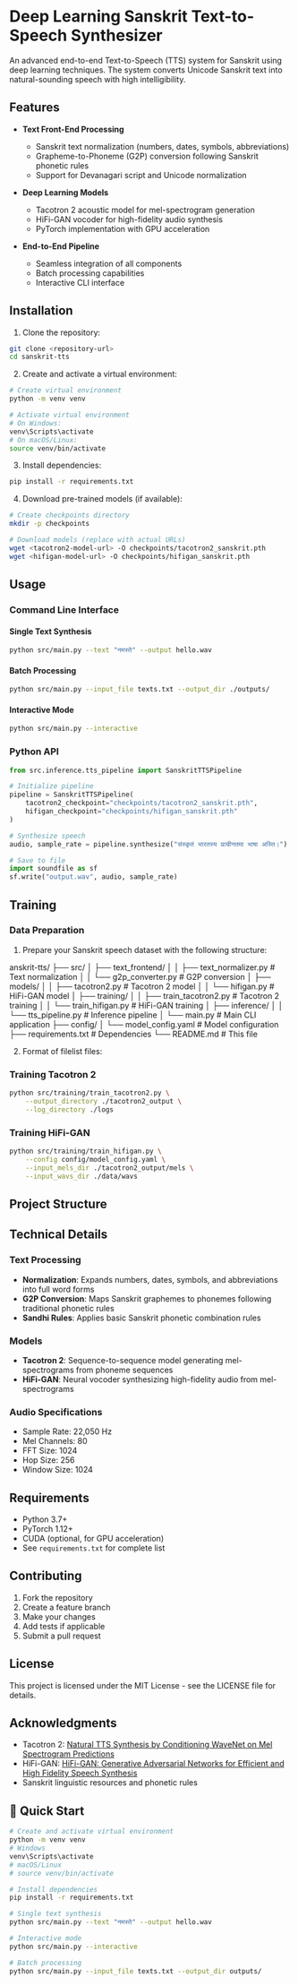 # Deep Learning Sanskrit Text-to-Speech Synthesizer

An advanced end-to-end Text-to-Speech (TTS) system for Sanskrit using deep learning techniques. The system converts Unicode Sanskrit text into natural-sounding speech with high intelligibility.

## Features

- **Text Front-End Processing**
  - Sanskrit text normalization (numbers, dates, symbols, abbreviations)
  - Grapheme-to-Phoneme (G2P) conversion following Sanskrit phonetic rules
  - Support for Devanagari script and Unicode normalization

- **Deep Learning Models**
  - Tacotron 2 acoustic model for mel-spectrogram generation
  - HiFi-GAN vocoder for high-fidelity audio synthesis
  - PyTorch implementation with GPU acceleration

- **End-to-End Pipeline**
  - Seamless integration of all components
  - Batch processing capabilities
  - Interactive CLI interface

## Installation

1. Clone the repository:
```bash
git clone <repository-url>
cd sanskrit-tts
```

2. Create and activate a virtual environment:
```bash
# Create virtual environment
python -m venv venv

# Activate virtual environment
# On Windows:
venv\Scripts\activate
# On macOS/Linux:
source venv/bin/activate
```

3. Install dependencies:
```bash
pip install -r requirements.txt
```

4. Download pre-trained models (if available):
```bash
# Create checkpoints directory
mkdir -p checkpoints

# Download models (replace with actual URLs)
wget <tacotron2-model-url> -O checkpoints/tacotron2_sanskrit.pth
wget <hifigan-model-url> -O checkpoints/hifigan_sanskrit.pth
```

## Usage

### Command Line Interface

#### Single Text Synthesis
```bash
python src/main.py --text "नमस्ते" --output hello.wav
```

#### Batch Processing
```bash
python src/main.py --input_file texts.txt --output_dir ./outputs/
```

#### Interactive Mode
```bash
python src/main.py --interactive
```

### Python API

```python
from src.inference.tts_pipeline import SanskritTTSPipeline

# Initialize pipeline
pipeline = SanskritTTSPipeline(
    tacotron2_checkpoint="checkpoints/tacotron2_sanskrit.pth",
    hifigan_checkpoint="checkpoints/hifigan_sanskrit.pth"
)

# Synthesize speech
audio, sample_rate = pipeline.synthesize("संस्कृतं भारतस्य प्राचीनतमा भाषा अस्ति।")

# Save to file
import soundfile as sf
sf.write("output.wav", audio, sample_rate)
```

## Training

### Data Preparation

1. Prepare your Sanskrit speech dataset with the following structure:

anskrit-tts/
├── src/
│   ├── text_frontend/
│   │   ├── text_normalizer.py      # Text normalization
│   │   └── g2p_converter.py        # G2P conversion
│   ├── models/
│   │   ├── tacotron2.py           # Tacotron 2 model
│   │   └── hifigan.py             # HiFi-GAN model
│   ├── training/
│   │   ├── train_tacotron2.py     # Tacotron 2 training
│   │   └── train_hifigan.py       # HiFi-GAN training
│   ├── inference/
│   │   └── tts_pipeline.py        # Inference pipeline
│   └── main.py                    # Main CLI application
├── config/
│   └── model_config.yaml          # Model configuration
├── requirements.txt               # Dependencies
└── README.md                     # This file

2. Format of filelist files:


### Training Tacotron 2

```bash
python src/training/train_tacotron2.py \
    --output_directory ./tacotron2_output \
    --log_directory ./logs
```

### Training HiFi-GAN

```bash
python src/training/train_hifigan.py \
    --config config/model_config.yaml \
    --input_mels_dir ./tacotron2_output/mels \
    --input_wavs_dir ./data/wavs
```

## Project Structure



## Technical Details

### Text Processing

- **Normalization**: Expands numbers, dates, symbols, and abbreviations into full word forms
- **G2P Conversion**: Maps Sanskrit graphemes to phonemes following traditional phonetic rules
- **Sandhi Rules**: Applies basic Sanskrit phonetic combination rules

### Models

- **Tacotron 2**: Sequence-to-sequence model generating mel-spectrograms from phoneme sequences
- **HiFi-GAN**: Neural vocoder synthesizing high-fidelity audio from mel-spectrograms

### Audio Specifications

- Sample Rate: 22,050 Hz
- Mel Channels: 80
- FFT Size: 1024
- Hop Size: 256
- Window Size: 1024

## Requirements

- Python 3.7+
- PyTorch 1.12+
- CUDA (optional, for GPU acceleration)
- See `requirements.txt` for complete list

## Contributing

1. Fork the repository
2. Create a feature branch
3. Make your changes
4. Add tests if applicable
5. Submit a pull request

## License

This project is licensed under the MIT License - see the LICENSE file for details.

## Acknowledgments

- Tacotron 2: [Natural TTS Synthesis by Conditioning WaveNet on Mel Spectrogram Predictions](https://arxiv.org/abs/1712.05884)
- HiFi-GAN: [HiFi-GAN: Generative Adversarial Networks for Efficient and High Fidelity Speech Synthesis](https://arxiv.org/abs/2010.05646)
- Sanskrit linguistic resources and phonetic rules

## 🔧 Quick Start

```bash
# Create and activate virtual environment
python -m venv venv
# Windows
venv\Scripts\activate
# macOS/Linux
# source venv/bin/activate

# Install dependencies
pip install -r requirements.txt

# Single text synthesis
python src/main.py --text "नमस्ते" --output hello.wav

# Interactive mode
python src/main.py --interactive

# Batch processing
python src/main.py --input_file texts.txt --output_dir outputs/
```